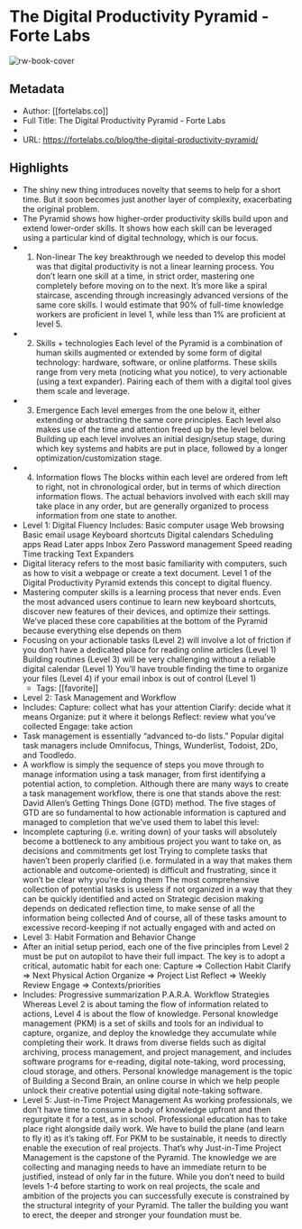 # The Digital Productivity Pyramid - Forte Labs

![rw-book-cover](https://readwise-assets.s3.amazonaws.com/static/images/article0.00998d930354.png)

## Metadata
- Author: [[fortelabs.co]]
- Full Title: The Digital Productivity Pyramid - Forte Labs
- 
- URL: https://fortelabs.co/blog/the-digital-productivity-pyramid/

## Highlights
- The shiny new thing introduces novelty that seems to help for a short time. But it soon becomes just another layer of complexity, exacerbating the original problem.
- The Pyramid shows how higher-order productivity skills build upon and extend lower-order skills. It shows how each skill can be leveraged using a particular kind of digital technology, which is our focus.
- 1. Non-linear
  The key breakthrough we needed to develop this model was that digital productivity is not a linear learning process. You don’t learn one skill at a time, in strict order, mastering one completely before moving on to the next.
  It’s more like a spiral staircase, ascending through increasingly advanced versions of the same core skills. I would estimate that 90% of full-time knowledge workers are proficient in level 1, while less than 1% are proficient at level 5.
- 2. Skills + technologies
  Each level of the Pyramid is a combination of human skills augmented or extended by some form of digital technology: hardware, software, or online platforms.
  These skills range from very meta (noticing what you notice), to very actionable (using a text expander). Pairing each of them with a digital tool gives them scale and leverage.
- 3. Emergence
  Each level emerges from the one below it, either extending or abstracting the same core principles. Each level also makes use of the time and attention freed up by the level below.
  Building up each level involves an initial design/setup stage, during which key systems and habits are put in place, followed by a longer optimization/customization stage.
- 4. Information flows
  The blocks within each level are ordered from left to right, not in chronological order, but in terms of which direction information flows. The actual behaviors involved with each skill may take place in any order, but are generally organized to process information from one state to another.
- Level 1: Digital Fluency
  Includes:
  Basic computer usage
  Web browsing
  Basic email usage
  Keyboard shortcuts
  Digital calendars
  Scheduling apps
  Read Later apps
  Inbox Zero
  Password management
  Speed reading
  Time tracking
  Text Expanders
- Digital literacy refers to the most basic familiarity with computers, such as how to visit a webpage or create a text document. Level 1 of the Digital Productivity Pyramid extends this concept to digital fluency.
- Mastering computer skills is a learning process that never ends. Even the most advanced users continue to learn new keyboard shortcuts, discover new features of their devices, and optimize their settings.
  We’ve placed these core capabilities at the bottom of the Pyramid because everything else depends on them
- Focusing on your actionable tasks (Level 2) will involve a lot of friction if you don’t have a dedicated place for reading online articles (Level 1)
  Building routines (Level 3) will be very challenging without a reliable digital calendar (Level 1)
  You’ll have trouble finding the time to organize your files (Level 4) if your email inbox is out of control (Level 1)
    - Tags: [[favorite]] 
- Level 2: Task Management and Workflow
- Includes:
  Capture: collect what has your attention
  Clarify: decide what it means
  Organize: put it where it belongs
  Reflect: review what you’ve collected
  Engage: take action
- Task management is essentially “advanced to-do lists.” Popular digital task managers include Omnifocus, Things, Wunderlist, Todoist, 2Do, and Toodledo.
- A workflow is simply the sequence of steps you move through to manage information using a task manager, from first identifying a potential action, to completion.
  Although there are many ways to create a task management workflow, there is one that stands above the rest: David Allen’s Getting Things Done (GTD) method. The five stages of GTD are so fundamental to how actionable information is captured and managed to completion that we’ve used them to label this level:
- Incomplete capturing (i.e. writing down) of your tasks will absolutely become a bottleneck to any ambitious project you want to take on, as decisions and commitments get lost
  Trying to complete tasks that haven’t been properly clarified (i.e. formulated in a way that makes them actionable and outcome-oriented) is difficult and frustrating, since it won’t be clear why you’re doing them
  The most comprehensive collection of potential tasks is useless if not organized in a way that they can be quickly identified and acted on
  Strategic decision making depends on dedicated reflection time, to make sense of all the information being collected
  And of course, all of these tasks amount to excessive record-keeping if not actually engaged with and acted on
- Level 3: Habit Formation and Behavior Change
- After an initial setup period, each one of the five principles from Level 2 must be put on autopilot to have their full impact. The key is to adopt a critical, automatic habit for each one:
  Capture => Collection Habit
  Clarify => Next Physical Action
  Organize => Project List
  Reflect => Weekly Review
  Engage => Contexts/priorities
- Includes:
  Progressive summarization
  P.A.R.A.
  Workflow Strategies
  Whereas Level 2 is about taming the flow of information related to actions, Level 4 is about the flow of knowledge.
  Personal knowledge management (PKM) is a set of skills and tools for an individual to capture, organize, and deploy the knowledge they accumulate while completing their work. It draws from diverse fields such as digital archiving, process management, and project management, and includes software programs for e-reading, digital note-taking, word processing, cloud storage, and others.
  Personal knowledge management is the topic of Building a Second Brain, an online course in which we help people unlock their creative potential using digital note-taking software.
- Level 5: Just-in-Time Project Management
  As working professionals, we don’t have time to consume a body of knowledge upfront and then regurgitate it for a test, as in school. Professional education has to take place right alongside daily work. We have to build the plane (and learn to fly it) as it’s taking off.
  For PKM to be sustainable, it needs to directly enable the execution of real projects. That’s why Just-in-Time Project Management is the capstone of the Pyramid. The knowledge we are collecting and managing needs to have an immediate return to be justified, instead of only far in the future.
  While you don’t need to build levels 1-4 before starting to work on real projects, the scale and ambition of the projects you can successfully execute is constrained by the structural integrity of your Pyramid. The taller the building you want to erect, the deeper and stronger your foundation must be.
